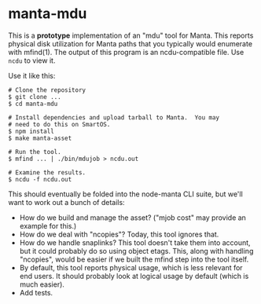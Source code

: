 # manta-mdu

This is a **prototype** implementation of an "mdu" tool for Manta.  This reports
physical disk utilization for Manta paths that you typically would enumerate
with mfind(1).  The output of this program is an ncdu-compatible file.  Use
`ncdu` to view it.

Use it like this:

    # Clone the repository
    $ git clone ...
    $ cd manta-mdu

    # Install dependencies and upload tarball to Manta.  You may
    # need to do this on SmartOS.
    $ npm install
    $ make manta-asset

    # Run the tool.
    $ mfind ... | ./bin/mdujob > ncdu.out

    # Examine the results.
    $ ncdu -f ncdu.out

This should eventually be folded into the node-manta CLI suite, but we'll want
to work out a bunch of details:

- How do we build and manage the asset?  ("mjob cost" may provide an example for
  this.)
- How do we deal with "ncopies"?  Today, this tool ignores that.
- How do we handle snaplinks?  This tool doesn't take them into account, but it
  could probably do so using object etags.  This, along with handling "ncopies",
  would be easier if we built the mfind step into the tool itself.
- By default, this tool reports physical usage, which is less relevant for end
  users.  It should probably look at logical usage by default (which is much
  easier).
- Add tests.
